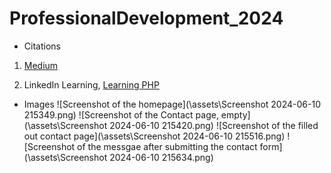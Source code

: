 # ProfessionalDevelopment_2024

* Citations
1. [Medium](https://medium.com/@sitesh12/building-your-first-php-website-a-beginners-guide-87655acf97d2)

2. LinkedIn Learning, [Learning PHP](https://www.linkedin.com/learning-login/share?account=95224889&forceAccount=false&redirect=https%3A%2F%2Fwww.linkedin.com%2Flearning%2Flearning-php-4%3Ftrk%3Dshare_ent_url%26shareId%3Dky645IZ7S2KtQWUsd%252Bhpvw%253D%253D)

* Images
![Screenshot of the homepage](\assets\Screenshot 2024-06-10 215349.png) 
![Screenshot of the Contact page, empty](\assets\Screenshot 2024-06-10 215420.png)
![Screenshot of the filled out contact page](\assets\Screenshot 2024-06-10 215516.png)
![Screenshot of the messgae after submitting the contact form](\assets\Screenshot 2024-06-10 215634.png)
